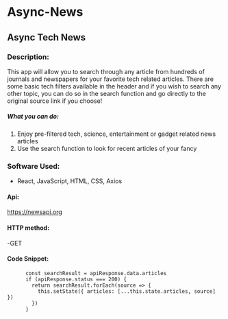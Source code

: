 # Async-News

## Async Tech News

### Description:

This app will allow you to search through any article from hundreds of journals and newspapers for your favorite tech related articles. There are some basic tech filters available in the header and if you wish to search any other topic, you can do so in the search function and go directly to the original source link if you choose!

##### What you can do:
1. Enjoy pre-filtered tech, science, entertainment or gadget related news articles 
2. Use the search function to look for recent articles of your fancy

### Software Used:
- React, JavaScript, HTML, CSS, Axios

#### Api:
https://newsapi.org

#### HTTP method:
-GET

#### Code Snippet:

```  const apiResponse = await axios.get(apiUrl);
      const searchResult = apiResponse.data.articles
      if (apiResponse.status === 200) {
        return searchResult.forEach(source => {
          this.setState({ articles: [...this.state.articles, source] })
        })
      } 
